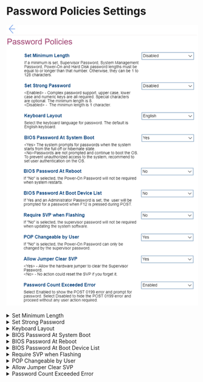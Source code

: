 # Password Policies Settings #
![](./img/passwordpolicies.png)

<details><summary>Set Minimum Length</summary>
One of 10 options:

1. **Disabled** – passwords can have length from 1 to 128 characters, no requirements for the minimum length. Default. 
2. 4 Characters
3. 5 Characters
4. 6 Characters
5. 7 Characters
6. 8 Characters
7. 9 Characters
8. 10 Characters
9. 11 Characters
10. 12 Characters

**Note**. If a minimum is set, then Supervisor Password (SVP), System Management Password (SMP), Power-On Password (PoP), and Hard Disk Password (HDP) lengths must be equal to or longer than that number.

| WMI Setting name | Values | SVP Req'd | AMD/Intel |
|:---|:---|:---|:---|
|  |  |  | Both |
</details>


<details><summary>Set Strong Password</summary>
One of 2 states:

1. Enabled – complex password support, upper case, lower case, and numeric keys are all required. Special characters are optional. The minimum length is 8.
2. **Disabled** – the minimum length is 1 character. Default. 

| WMI Setting name | Values | SVP Req'd | AMD/Intel |
|:---|:---|:---|:---|
|  |  |  | Both |
</details>


<details><summary>Keyboard Layout</summary>
One of 4 options to select the keyboard language for password:

1. **English** – Default.
2. French
3. German
4. Chinese

| WMI Setting name | Values | SVP Req'd | AMD/Intel |
|:---|:---|:---|:---|
|  |  |  | Both |
</details>


<details><summary>BIOS Password At System Boot</summary>
One of 2 options:

1. **Yes** – the system prompts for passwords when the system starts from the full off or hibernate state. Default. 
2. No – passwords are not prompted and continue to boot the OS. To prevent unauthorized access to the system recommend to set user authentication on the OS. 

| WMI Setting name | Values | SVP Req'd | AMD/Intel |
|:---|:---|:---|:---|
|  |  |  | Both |
</details>


<details><summary>BIOS Password At Reboot</summary>
One of 2 options:

1. Yes – Power-On Password will be required when system restarts.
2. **No** – Power-On Password will not be required when system restarts. Default.

| WMI Setting name | Values | SVP Req'd | AMD/Intel |
|:---|:---|:---|:---|
|  |  |  | Both |
</details>


<details><summary>BIOS Password At Boot Device List</summary>
One of 2 options:

1. Yes – if selected and Administrator Password is set, then user will be prompted for a password when F12 is pressed during POST (Power On Self Test). 
2. **No** – no password will be required when pressed F12 during POST. Default.

| WMI Setting name | Values | SVP Req'd | AMD/Intel |
|:---|:---|:---|:---|
|  |  |  | Both |
</details>


<details><summary>Require SVP when Flashing</summary>
One of 2 options:

1. Yes – the supervisor password will be required when updating the system software.
2. **No** – the supervisor password will not be required when updating the system software. Default.

| WMI Setting name | Values | SVP Req'd | AMD/Intel |
|:---|:---|:---|:---|
|  |  |  | Both |
</details>


<details><summary>POP Changeable by User</summary>
One of 2 options:

1. **Yes** – the Power-On Password can be changed without supervisor password. Default.
2. No – the Power-On Password can only be changed by the supervisor password.

| WMI Setting name | Values | SVP Req'd | AMD/Intel |
|:---|:---|:---|:---|
|  |  |  | Both |
</details>


<details><summary>Allow Jumper Clear SVP</summary>
One of 2 options:

1. **Yes** – allow the hardware jumper to clear the Supervisor Password. Default.
2. No – no action could reset the SVP if user forgets it.

| WMI Setting name | Values | SVP Req'd | AMD/Intel |
|:---|:---|:---|:---|
|  |  |  | Both |
</details>


<details><summary>Password Count Exceeded Error</summary>
One of 2 states:

1. **Enabled** – select this option to shoe the POST 0199 error and prompt for password. Default.
2. Disabled – Select to hide the POST 0199 error and proceed without any user action required.

| WMI Setting name | Values | SVP Req'd | AMD/Intel |
|:---|:---|:---|:---|
|  |  |  | Both |
</details>
